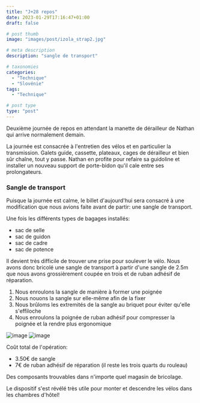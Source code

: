 ```yaml
---
title: "J+28 repos"
date: 2023-01-29T17:16:47+01:00
draft: false

# post thumb
image: "images/post/izola_strap2.jpg"

# meta description
description: "sangle de transport"

# taxonomies
categories:
  - "Technique" 
  - "Slovénie" 
tags:
  - "Technique" 

# post type
type: "post"
---
```


Deuxième journée de repos en attendant la manette de dérailleur de Nathan qui arrive normalement demain. 

La journée est consacrée à l'entretien des vélos et en particulier la transmission. Galets guide, cassette, plateaux, cages de dérailleur et bien sûr chaîne, tout y passe. Nathan en profite pour refaire sa guidoline et installer un nouveau support de porte-bidon qu'il cale entre ses prolongateurs.

### Sangle de transport 

Puisque la journée est calme, le billet d'aujourd'hui sera consacré à une modification que nous avions faite avant de partir: une sangle de transport. 

Une fois les différents types de bagages installés:

- sac de selle
- sac de guidon
- sac de cadre
- sac de potence

Il devient très difficile de trouver une prise pour soulever le vélo. Nous avons donc bricolé une sangle de transport à partir d'une sangle de 2.5m que nous avons grossièrement coupée en trois et de ruban adhésif de réparation.

1. Nous enroulons la sangle de manière à former une poignée
2. Nous nouons la sangle sur elle-même afin de la fixer
3. Nous brûloms les extremités de la sangle au briquet pour éviter qu'elle s'effiloche
4. Nous enroulons la poignée de ruban adhésif pour compresser la poignée et la rendre plus ergonomique

![image](../../images/post/izola_strap1.jpg)
![image](../../images/post/izola_strap3.jpg)

Coût total de l'opération:
- 3.50€ de sangle
- 7€ de ruban adhésif de réparation (il reste les trois quarts du rouleau) 

Des composants trouvables dans n'importe quel magasin de bricolage.

Le dispositif s'est révélé très utile pour monter et descendre les vélos dans les chambres d'hôtel!
